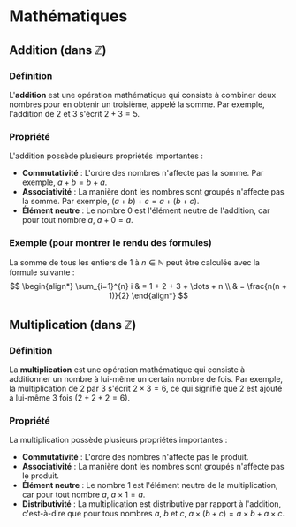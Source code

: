 # Mathématiques

## Addition (dans $\mathbb{Z}$)

### Définition

L'**addition** est une opération mathématique qui consiste à combiner deux nombres pour en obtenir un troisième, appelé la somme. Par exemple, l'addition de $2$ et $3$ s'écrit $2 + 3 = 5$.

### Propriété

L'addition possède plusieurs propriétés importantes :
- **Commutativité** : L'ordre des nombres n'affecte pas la somme. Par exemple, $a + b = b + a$.
- **Associativité** : La manière dont les nombres sont groupés n'affecte pas la somme. Par exemple, $(a + b) + c = a + (b + c)$.
- **Élément neutre** : Le nombre $0$ est l'élément neutre de l'addition, car pour tout nombre $a$, $a + 0 = a$.

### Exemple (pour montrer le rendu des formules)

La somme de tous les entiers de $1$ à $n \in \mathbb{N}$ peut être calculée avec la formule suivante :
$$
\begin{align*}
\sum_{i=1}^{n} i & = 1 + 2 + 3 + \dots + n \\
& = \frac{n(n + 1)}{2}
\end{align*}
$$

## Multiplication (dans $\mathbb{Z}$)

### Définition

La **multiplication** est une opération mathématique qui consiste à additionner un nombre à lui-même un certain nombre de fois. Par exemple, la multiplication de $2$ par $3$ s'écrit $2 \times 3 = 6$, ce qui signifie que $2$ est ajouté à lui-même $3$ fois ($2 + 2 + 2 = 6$).

### Propriété

La multiplication possède plusieurs propriétés importantes :
- **Commutativité** : L'ordre des nombres n'affecte pas le produit.
- **Associativité** : La manière dont les nombres sont groupés n'affecte pas le produit.
- **Élément neutre** : Le nombre $1$ est l'élément neutre de la multiplication, car pour tout nombre $a$, $a \times 1 = a$.
- **Distributivité** : La multiplication est distributive par rapport à l'addition, c'est-à-dire que pour tous nombres $a$, $b$ et $c$, $a \times (b + c) = a \times b + a \times c$.